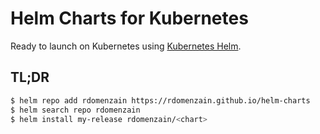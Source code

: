 # Helm Charts for Kubernetes

Ready to launch on Kubernetes using [Kubernetes Helm](https://github.com/helm/helm).

## TL;DR

```bash
$ helm repo add rdomenzain https://rdomenzain.github.io/helm-charts
$ helm search repo rdomenzain
$ helm install my-release rdomenzain/<chart>
```
